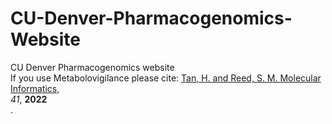 # CU-Denver-Pharmacogenomics-Website
CU Denver Pharmacogenomics website<br>
If you use Metabolovigilance please cite: <a href="https://onlinelibrary.wiley.com/doi/10.1002/minf.202100261">Tan, H. and Reed, S. M. Molecular Informatics,</a><br> <i>41</i>, <b>2022</b><br>.
        
